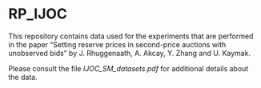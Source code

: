 # RP_IJOC
This repository contains data used for the experiments that are performed in the paper “Setting reserve prices in second-price auctions with
unobserved bids” by J. Rhuggenaath, A. Akcay, Y. Zhang and U. Kaymak.


Please consult the file *IJOC_SM_datasets.pdf* for additional details about the data.
